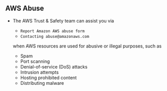 ## AWS Abuse

- The AWS Trust & Safety team can assist you via

  - `Report Amazon AWS abuse form`
  - `Contacting abuse@amazonaws.com`

  when AWS resources are used for abusive or illegal purposes, such as

  - Spam
  - Port scanning
  - Denial-of-service (DoS) attacks
  - Intrusion attempts
  - Hosting prohibited content
  - Distributing malware
